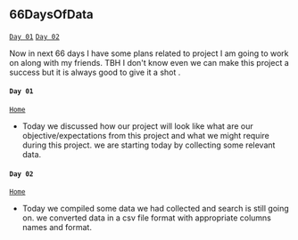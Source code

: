 ## 66DaysOfData 

[`Day 01`](#day-01)  [`Day 02`](#day-02) 

Now in next 66 days I have some plans related to project I am going to work on along with my friends.
TBH I don't know even we can make this project a success but it is always good to give it a shot . 

#### `Day 01` 
[`Home`](#66daysofdata0)
- Today we discussed how our project will look like what are our objective/expectations from this project and what we might require during this project. we are starting today by collecting some relevant data. 

#### `Day 02` 
[`Home`](#66daysofdata0)
- Today we compiled some data we had collected and search is still going on. we converted data in a csv file format with appropriate columns names and format. 



